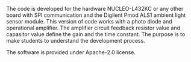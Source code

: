The code is developed for the hardware NUCLEO-L432KC or any other board
with SPI communication and the Digilent Pmod ALS1 ambient light sensor module.
This version of code works with a photo diode and operational amplifier. The
amplifier circuit feedback resistor value and capasitor value define the
gain and the time constant. 
The purpose is to make students to understand the development process. 

The software is provided under Apache-2.0 license. 